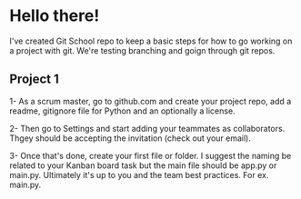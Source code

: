 # Hello there!
I've created Git School repo to keep a basic steps for how to go working on a project with git.
We're testing branching and goign through git repos.

## Project 1
1- As a scrum master, go to github.com and create your project repo, add a readme, gitignore file for Python and an optionally a license.

2- Then go to Settings and start adding your teammates as collaborators. Thgey should be accepting the invitation (check out your email).

3- Once that's done, create your first file or folder. I suggest the naming be related to your Kanban board task but the main file should be app.py or main.py. Ultimately it's up to you and the team best practices. For ex. main.py.